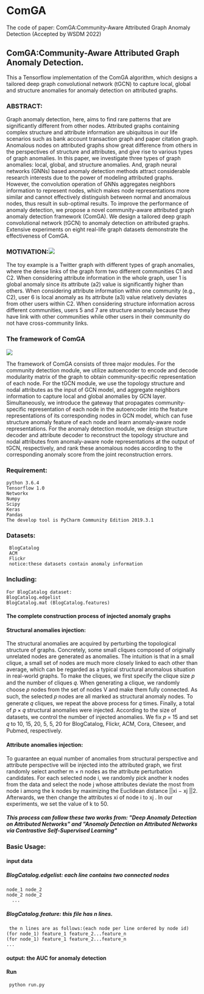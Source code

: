 # ComGA
The code of paper: ComGA:Community-Aware Attributed Graph Anomaly Detection (Accepted by WSDM 2022)

## ComGA:Community-Aware Attributed Graph Anomaly Detection.
This a Tensorflow implementation of the ComGA algorithm, which designs a tailored deep graph convolutional network (tGCN) to capture local, global and structure anomalies for anomaly detection on attributed graphs. 
### ABSTRACT:
Graph anomaly detection, here, aims to find rare patterns that are significantly different from other nodes. Attributed graphs containing complex structure and attribute information are ubiquitous in our life scenarios such as bank account transaction graph and paper citation graph. Anomalous nodes on attributed graphs show great difference from others in the perspectives of structure and attributes, and give rise to various types of graph anomalies. In this paper, we investigate three types of graph anomalies: local, global, and structure anomalies. And, graph neural networks (GNNs) based anomaly detection methods attract considerable research interests due to the power of modeling attributed graphs. However, the convolution operation of GNNs aggregates neighbors information to represent nodes, which makes node representations more similar and cannot effectively distinguish between normal and anomalous nodes, thus result in sub-optimal results. To improve the performance of anomaly detection, we propose a novel community-aware attributed graph anomaly detection framework (ComGA). We design a tailored deep graph convolutional network (tGCN) to anomaly detection on attributed graphs. Extensive experiments on eight real-life graph datasets demonstrate the effectiveness of ComGA.
### MOTIVATION:![](https://img-blog.csdnimg.cn/308797cead554dabb9eca794cc27e168.png?x-oss-process=image/watermark,type_d3F5LXplbmhlaQ,shadow_50,text_Q1NETiBA5aSn56yo54aK44CC44CC44CC,size_17,color_FFFFFF,t_70,g_se,x_16)

The toy example is a Twitter graph with different types of graph anomalies, where the dense links of the graph form two different communities C1 and C2. When considering attribute information in the whole graph, user 1 is global anomaly since its attribute (a2) value is significantly higher than others. When considering attribute information within one community (e.g., C2), user 6 is local anomaly as its attribute (a3) value relatively deviates from other users within C2. When considering structure information across different communities, users 5 and 7 are structure anomaly because they have link with other communities while other users in their community do not have cross-community links.

### The framework of ComGA
![](https://img-blog.csdnimg.cn/d993ddb3045c44eb9272eee8581a464b.png?x-oss-process=image/watermark,type_d3F5LXplbmhlaQ,shadow_50,text_Q1NETiBA5aSn56yo54aK44CC44CC44CC,size_20,color_FFFFFF,t_70,g_se,x_16)

The framework of ComGA consists of three major modules. For the community detection module, we utilize autoencoder to encode and decode modularity matrix of the graph to obtain community-specific representation of each node. For the tGCN module, we use the topology structure and nodal attributes as the input of GCN model, and aggregate neighbors information to capture local and global anomalies by GCN layer. Simultaneously, we introduce the gateway that propagates community-specific representation of each node in the autoencoder into the feature representations of its corresponding nodes in GCN model, which can fuse structure anomaly feature of each node and learn anomaly-aware node representations. For the anomaly detection module, we design structure decoder and attribute decoder to reconstruct the topology structure and nodal attributes from anomaly-aware node representations at the output of tGCN, respectively, and rank these anomalous nodes according to the corresponding anomaly score from the joint reconstruction errors.

### Requirement:
    python 3.6.4
    Tensorflow 1.0
    Networkx
    Numpy
    Scipy
    Keras
    Pandas
    The develop tool is PyCharm Community Edition 2019.3.1
 ### Datasets:
     BlogCatalog
     ACM
     Flickr
     notice:these datasets contain anomaly information
### Including:
    For BlogCatalog dataset:
    BlogCatalog.edgelist
    BlogCatalog.mat (BlogCatalog.features)
#### The complete construction process of injected anomaly graphs
#### Structural anomalies injection: 
The structural anomalies are acquired by perturbing the topological structure of graphs. Concretely, some small cliques composed of originally unrelated nodes are generated as anomalies. The intuition is that in a small clique, a small set of nodes are much more closely linked to each other than average, which can be regarded as a typical structural anomalous situation in real-world graphs. To make the cliques, we first specify the clique size 𝑝 and the number of cliques 𝑞. When generating a clique, we randomly choose 𝑝 nodes from the set of nodes V and make them fully connected. As such, the selected 𝑝 nodes are all marked as structural anomaly nodes. To generate 𝑞 cliques, we repeat the above process for 𝑞 times. Finally, a total of 𝑝 × 𝑞 structural anomalies were injected. According to the size of datasets, we control the number of injected anomalies. We fix 𝑝 = 15 and set 𝑞 to 10, 15, 20, 5, 5, 20 for BlogCatalog, Flickr, ACM, Cora, Citeseer, and Pubmed, respectively.
#### Attribute anomalies injection: 
To guarantee an equal number of anomalies from structural perspective and attribute perspective will be injected into the attributed graph, we first randomly select another m × n nodes as the attribute perturbation candidates. For each selected node i, we randomly pick another k nodes from the data and select the node j whose attributes deviate the most from node i among the k nodes by maximizing the Euclidean
distance ||xi − xj ||2. Afterwards, we then change the attributes xi of node i to xj . In our experiments, we set the value of k to 50.
##### This process can follow these two works from: "Deep Anomaly Detection on Attributed Networks" and "Anomaly Detection on Attributed Networks via Contrastive Self-Supervised Learning"
### Basic Usage:
#### input data
##### BlogCatalog.edgelist: each line contains two connected nodes

    node_1 node_2
    node_2 node_2
      ...
##### BlogCatalog.feature: this file has n lines.

     the n lines are as follows:(each node per line ordered by node id)
    (for node_1) feature_1 feature_2...feature_n
    (for node_1) feature_1 feature_2...feature_n
    ...
#### output: the AUC for anomaly detection
#### Run
     python run.py



